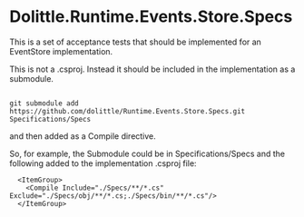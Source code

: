 # Dolittle.Runtime.Events.Store.Specs

This is a set of acceptance tests that should be implemented for an EventStore implementation.

This is not a .csproj.  Instead it should be included in the implementation as a submodule.

```

git submodule add https://github.com/dolittle/Runtime.Events.Store.Specs.git Specifications/Specs

```

and then added as a Compile directive.

So, for example, the Submodule could be in Specifications/Specs and the following added to the 
implementation .csproj file:

```
  <ItemGroup>
    <Compile Include="./Specs/**/*.cs" Exclude="./Specs/obj/**/*.cs;./Specs/bin/**/*.cs"/>
  </ItemGroup>
  
```  

